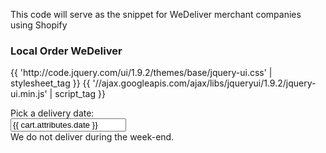 This code will serve as the snippet for WeDeliver merchant companies using Shopify

  <h3>Local Order WeDeliver</h3>
{{ 'http://code.jquery.com/ui/1.9.2/themes/base/jquery-ui.css' | stylesheet_tag }}
{{ '//ajax.googleapis.com/ajax/libs/jqueryui/1.9.2/jquery-ui.min.js' | script_tag }}
 
<div style="width:300px; clear:both;">
  <p>
    <label for="date">Pick a delivery date:</label>
    <input id="date" type="text" name="attributes[date]" value="{{ cart.attributes.date }}" />
    <span style="display:block" class="instructions"> We do not deliver during the week-end.</span>
  </p>
</div>
 
<script>
jQuery(function() {
  jQuery("#date").datepicker( { 
    minDate: +1, 
    maxDate: "+2M"
  } );
});
</script>
